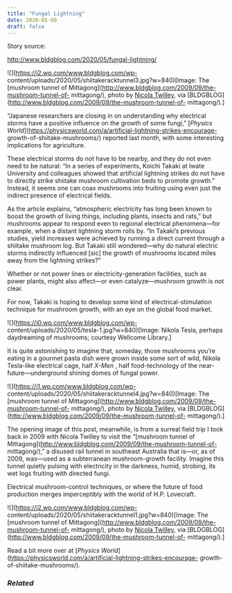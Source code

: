 ```yaml
---
title: "Fungal Lightning" 
date: 2020-05-08 
draft: false 
---
```


Story source:

http://www.bldgblog.com/2020/05/fungal-lightning/


![](https://i2.wp.com/www.bldgblog.com/wp-
content/uploads/2020/05/shiitakeracktunnel3.jpg?w=840)[Image: The [mushroom
tunnel of Mittagong](http://www.bldgblog.com/2009/09/the-mushroom-tunnel-of-
mittagong/), photo by [Nicola Twilley](http://www.ediblegeography.com/), via
[BLDGBLOG](http://www.bldgblog.com/2009/09/the-mushroom-tunnel-of-
mittagong/).]

“Japanese researchers are closing in on understanding why electrical storms
have a positive influence on the growth of some fungi,” [_Physics
World_](https://physicsworld.com/a/artificial-lightning-strikes-encourage-
growth-of-shiitake-mushrooms/) reported last month, with some interesting
implications for agriculture.

These electrical storms do not have to be nearby, and they do not even need to
be natural: “In a series of experiments, Koichi Takaki at Iwate University and
colleagues showed that artificial lightning strikes do not have to directly
strike shiitake mushroom cultivation beds to promote growth.” Instead, it
seems one can coax mushrooms into fruiting using even just the indirect
presence of electrical fields.

As the article explains, “atmospheric electricity has long been known to boost
the growth of living things, including plants, insects and rats,” but
mushrooms appear to respond even to regional electrical phenomena—for example,
when a distant lightning storm rolls by. “In Takaki’s previous studies, yield
increases were achieved by running a direct current through a shiitake
mushroom log. But Takaki still wondered—why do natural electric storms
indirectly influenced [sic] the growth of mushrooms located miles away from
the lightning strikes?”

Whether or not power lines or electricity-generation facilities, such as power
plants, might also affect—or even catalyze—mushroom growth is not clear.

For now, Takaki is hoping to develop some kind of electrical-stimulation
technique for mushroom growth, with an eye on the global food market.

![](https://i0.wp.com/www.bldgblog.com/wp-
content/uploads/2020/05/tesla-1.jpg?w=840)[Image: Nikola Tesla, perhaps
daydreaming of mushrooms; courtesy Wellcome Library.]

It is quite astonishing to imagine that, someday, those mushrooms you’re
eating in a gourmet pasta dish were grown inside some sort of wild, Nikola
Tesla-like electrical cage, half _X-Men_ , half food-technology of the near-
future—underground shining domes of fungal power.

![](https://i1.wp.com/www.bldgblog.com/wp-
content/uploads/2020/05/shiitakeracktunnel4.jpg?w=840)[Image: The [mushroom
tunnel of Mittagong](http://www.bldgblog.com/2009/09/the-mushroom-tunnel-of-
mittagong/), photo by [Nicola Twilley](http://www.ediblegeography.com/), via
[BLDGBLOG](http://www.bldgblog.com/2009/09/the-mushroom-tunnel-of-
mittagong/).]

The opening image of this post, meanwhile, is from a surreal field trip I took
back in 2009 with Nicola Twilley to visit the “[mushroom tunnel of
Mittagong](http://www.bldgblog.com/2009/09/the-mushroom-tunnel-of-
mittagong/),” a disused rail tunnel in southeast Australia that is—or, as of
2009, was—used as a subterranean mushroom-growth facility. Imagine this tunnel
quietly pulsing with electricity in the darkness, humid, strobing, its wet
logs fruiting with directed fungi.

Electrical mushroom-control techniques, or where the future of food production
merges imperceptibly with the world of H.P. Lovecraft.

![](https://i2.wp.com/www.bldgblog.com/wp-
content/uploads/2020/05/shiitakeracktunnel1.jpg?w=840)[Image: The [mushroom
tunnel of Mittagong](http://www.bldgblog.com/2009/09/the-mushroom-tunnel-of-
mittagong/), photo by [Nicola Twilley](http://www.ediblegeography.com/), via
[BLDGBLOG](http://www.bldgblog.com/2009/09/the-mushroom-tunnel-of-
mittagong/).]

Read a bit more over at [_Physics
World_](https://physicsworld.com/a/artificial-lightning-strikes-encourage-
growth-of-shiitake-mushrooms/).

### _Related_

